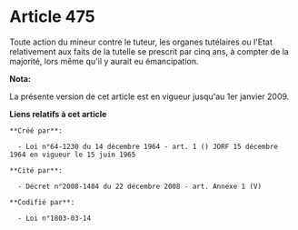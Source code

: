 # Article 475

Toute action du mineur contre le tuteur, les organes tutélaires ou l'Etat relativement aux faits de la tutelle se prescrit
par cinq ans, à compter de la majorité, lors même qu'il y aurait eu émancipation.

**Nota:**

La présente version de cet article est en vigueur jusqu'au 1er janvier 2009.

**Liens relatifs à cet article**

	**Créé par**:

	  - Loi n°64-1230 du 14 décembre 1964 - art. 1 () JORF 15 décembre 1964 en vigueur le 15 juin 1965

	**Cité par**:

	  - Décret n°2008-1484 du 22 décembre 2008 - art. Annexe 1 (V)

	**Codifié par**:

	  - Loi n°1803-03-14
